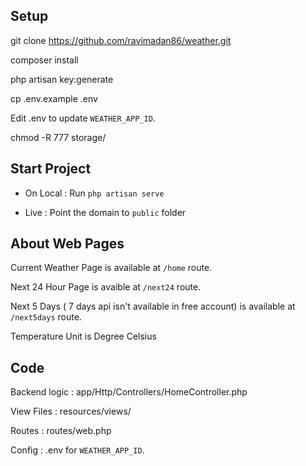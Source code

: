## Setup

git clone https://github.com/ravimadan86/weather.git

composer install

php artisan key:generate

cp .env.example .env

Edit .env to update `WEATHER_APP_ID`.

chmod -R 777 storage/


## Start Project

- On Local : Run `php artisan serve` 

- Live : Point the domain to `public` folder


## About Web Pages

Current Weather Page is available at `/home` route.

Next 24 Hour Page is avaible at `/next24` route.

Next 5 Days ( 7 days api isn't available in free account) is available at `/next5days` route.

Temperature Unit is Degree Celsius


## Code 

Backend logic : app/Http/Controllers/HomeController.php

View Files : resources/views/

Routes : routes/web.php

Config : .env for `WEATHER_APP_ID`.
